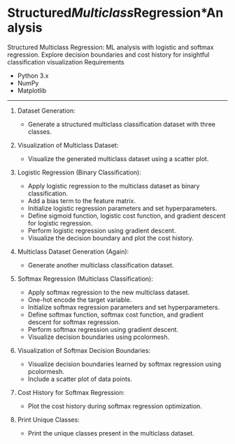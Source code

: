 # Structured*Multiclass*Regression*Analysis
Structured Multiclass Regression: ML analysis with logistic and softmax regression. Explore decision boundaries and cost history for insightful classification visualization
 Requirements
* Python 3.x
* NumPy
* Matplotlib
*********************************************
1. Dataset Generation:
   * Generate a structured multiclass classification dataset with three classes.

2. Visualization of Multiclass Dataset:
   * Visualize the generated multiclass dataset using a scatter plot.

3. Logistic Regression (Binary Classification):
   * Apply logistic regression to the multiclass dataset as binary classification.
   * Add a bias term to the feature matrix.
   * Initialize logistic regression parameters and set hyperparameters.
   * Define sigmoid function, logistic cost function, and gradient descent for logistic regression.
   * Perform logistic regression using gradient descent.
   * Visualize the decision boundary and plot the cost history.

4. Multiclass Dataset Generation (Again):
   * Generate another multiclass classification dataset.

5. Softmax Regression (Multiclass Classification):
   * Apply softmax regression to the new multiclass dataset.
   * One-hot encode the target variable.
   * Initialize softmax regression parameters and set hyperparameters.
   * Define softmax function, softmax cost function, and gradient descent for softmax regression.
   * Perform softmax regression using gradient descent.
   * Visualize decision boundaries using pcolormesh.

6. Visualization of Softmax Decision Boundaries:
   * Visualize decision boundaries learned by softmax regression using pcolormesh.
   * Include a scatter plot of data points.

7. Cost History for Softmax Regression:
   * Plot the cost history during softmax regression optimization.

8. Print Unique Classes:
   * Print the unique classes present in the multiclass dataset.
